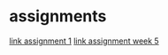 # assignments
[link assignment 1](https://github.com/IlseHuppertz/assignments/blob/master/Assignment_week_2%20(1).ipynb)
[link assignment week 5](https://github.com/IlseHuppertz/assignments/blob/master/Assignment_week_5%20(1).ipynb)
